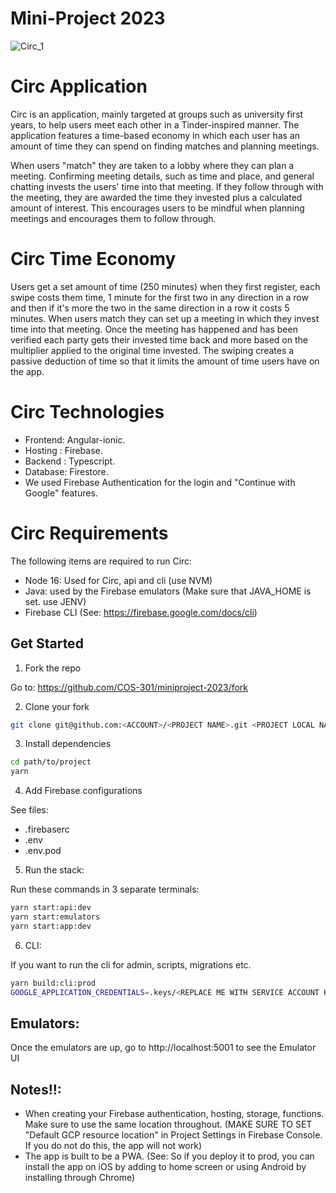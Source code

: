 # Mini-Project 2023

![Circ_1](https://user-images.githubusercontent.com/99959171/235227370-cd281adc-814c-47e9-838e-7b77fe7324a8.png)


# Circ Application

Circ is an application, mainly targeted at groups such as university first years, to help users meet each other in a Tinder-inspired manner. The application features a time-based economy in which each user has an amount of time they can spend on finding matches and planning meetings. 

When users "match" they are taken to a lobby where they can plan a meeting. Confirming meeting details, such as time and place, and general chatting invests the users' time into that meeting. If they follow through with the meeting, they are awarded the time they invested plus a calculated amount of interest. This encourages users to be mindful when planning meetings and encourages them to follow through.

# Circ Time Economy
Users get a set amount of time (250 minutes) when they first register, each swipe costs them time, 1 minute for the first two in any direction in a row and then if it's more the two in the same direction in a row it costs 5 minutes. When users match they can set up a meeting in which they invest time into that meeting. Once the meeting has happened and has been verified each party gets their invested time back and more based on the multiplier applied to the original time invested. The swiping creates a passive deduction of time so that it limits the amount of time users have on the app.

# Circ Technologies
 + Frontend: Angular-ionic.
 + Hosting : Firebase.
 + Backend : Typescript.
 + Database: Firestore.
 + We used Firebase Authentication for the login and "Continue with Google" features.

# Circ Requirements
The following items are required to run Circ:
 + Node 16: Used for Circ, api and cli (use NVM)
 + Java: used by the Firebase emulators (Make sure that JAVA_HOME is set. use JENV)
 + Firebase CLI (See: https://firebase.google.com/docs/cli)

## Get Started

1. Fork the repo

Go to: https://github.com/COS-301/miniproject-2023/fork

2. Clone your fork

```sh
git clone git@github.com:<ACCOUNT>/<PROJECT NAME>.git <PROJECT LOCAL NAME>
```

3. Install dependencies

```sh
cd path/to/project
yarn
```

4. Add Firebase configurations

See files:

- .firebaserc
- .env
- .env.pod

5. Run the stack:

Run these commands in 3 separate terminals:

```sh
yarn start:api:dev
yarn start:emulators
yarn start:app:dev
```

6. CLI:

If you want to run the cli for admin, scripts, migrations etc.

```sh
yarn build:cli:prod
GOOGLE_APPLICATION_CREDENTIALS=.keys/<REPLACE ME WITH SERVICE ACCOUNT KEY.json> FIRESTORE_EMULATOR_HOST=localhost:5003 node dist/apps/cli/main.js <REPLACE ME WITH COMMAND>
```

## Emulators:

Once the emulators are up, go to http://localhost:5001 to see the Emulator UI

## Notes!!:

- When creating your Firebase authentication, hosting, storage, functions. Make sure to use the same location throughout. (MAKE SURE TO SET "Default GCP resource location" in Project Settings in Firebase Console. If you do not do this, the app will not work)
- The app is built to be a PWA. (See: So if you deploy it to prod, you can install the app on iOS by adding to home screen or using Android by installing through Chrome)
